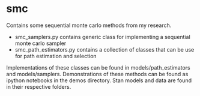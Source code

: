 # smc
Contains some sequential monte carlo methods from my research. 

- smc_samplers.py contains generic class for implementing a sequential monte carlo sampler
- smc_path_estimators.py contains a collection of classes that can be use for path estimation and selection

Implementations of these classes can be found in models/path_estimators and models/samplers. Demonstrations of these methods can be found as ipython notebooks in the demos directory. Stan models and data are found in their respective folders.
